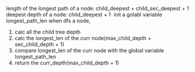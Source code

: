 length of the longest path of a node:
child_deepest + child_sec_deepest + 1
​
deepest depth of a node:
child_deepest + 1
​
init a golabl variable longest_path_len
when dfs a node,
1. calc all the child tree depth
2. calc the longest_len of the curr node(max_child_depth + sec_child_depth + 1)
3. compare longest_len of the curr node with the global variable longest_path_len
4. return the curr_depth(max_child_depth + 1)